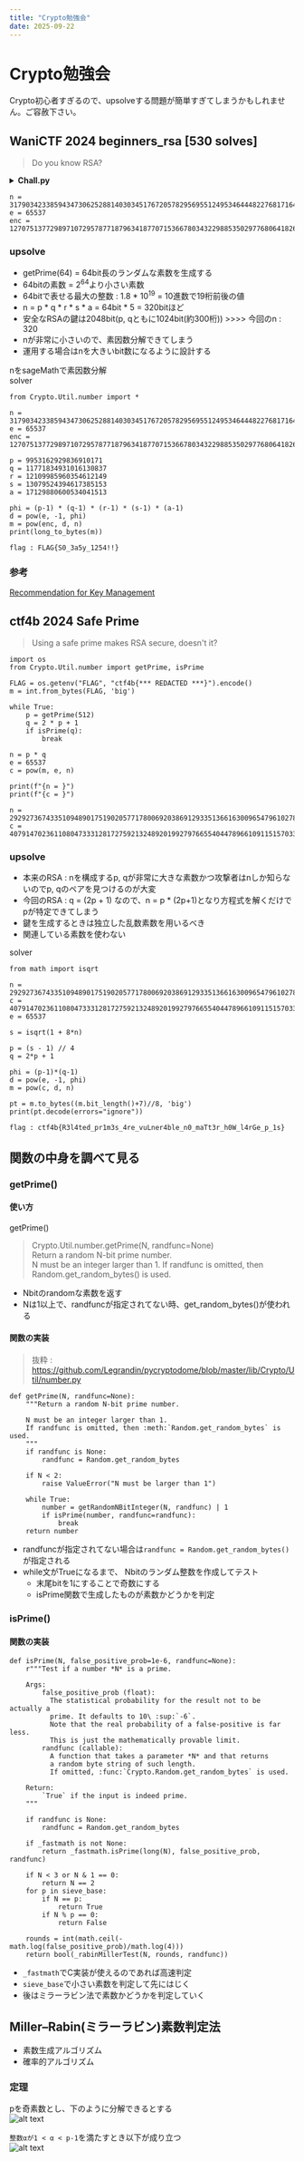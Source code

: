 ```yaml
---
title: "Crypto勉強会"
date: 2025-09-22
---
```


# Crypto勉強会
Crypto初心者すぎるので、upsolveする問題が簡単すぎてしまうかもしれません。ご容赦下さい。

## WaniCTF 2024 beginners_rsa [530 solves]
> Do you know RSA?
<details>
<summary><b>Chall.py</b></summary>

```PY
from Crypto.Util.number import *

p = getPrime(64)
q = getPrime(64)
r = getPrime(64)
s = getPrime(64)
a = getPrime(64)
n = p*q*r*s*a
e = 0x10001

FLAG = b'FLAG{This_is_a_fake_flag}'
m = bytes_to_long(FLAG)
enc = pow(m, e, n)
print(f'n = {n}')
print(f'e = {e}')
print(f'enc = {enc}')
```
</details>

```
n = 317903423385943473062528814030345176720578295695512495346444822768171649361480819163749494400347
e = 65537
enc = 127075137729897107295787718796341877071536678034322988535029776806418266591167534816788125330265
```

### upsolve
- getPrime(64) = 64bit長のランダムな素数を生成する<br>
- 64bitの素数 = 2<sup>64</sup>より小さい素数
- 64bitで表せる最大の整数 : 1.8 * 10<sup>19</sup> = 10進数で19桁前後の値
- n = p * q * r * s * a = 64bit * 5 = 320bitほど
- 安全なRSAの鍵は2048bit(p, qともに1024bit(約300桁)) >>>> 今回のn : 320
- nが非常に小さいので、素因数分解できてしまう
- 運用する場合はnを大きいbit数になるように設計する

nをsageMathで素因数分解<br>
solver
```PY
from Crypto.Util.number import *

n = 317903423385943473062528814030345176720578295695512495346444822768171649361480819163749494400347
e = 65537
enc = 127075137729897107295787718796341877071536678034322988535029776806418266591167534816788125330265

p = 9953162929836910171
q = 11771834931016130837
r = 12109985960354612149
s = 13079524394617385153
a = 17129880600534041513

phi = (p-1) * (q-1) * (r-1) * (s-1) * (a-1)
d = pow(e, -1, phi)
m = pow(enc, d, n)
print(long_to_bytes(m))
```
`flag : FLAG{S0_3a5y_1254!!}`

### 参考
[Recommendation for
Key Management](https://nvlpubs.nist.gov/nistpubs/SpecialPublications/NIST.SP.800-57pt1r5.pdf)

## ctf4b 2024 Safe Prime
> Using a safe prime makes RSA secure, doesn't it?
```PY
import os
from Crypto.Util.number import getPrime, isPrime

FLAG = os.getenv("FLAG", "ctf4b{*** REDACTED ***}").encode()
m = int.from_bytes(FLAG, 'big')

while True:
    p = getPrime(512)
    q = 2 * p + 1
    if isPrime(q):
        break

n = p * q
e = 65537
c = pow(m, e, n)

print(f"{n = }")
print(f"{c = }")
```
```
n = 292927367433510948901751902057717800692038691293351366163009654796102787183601223853665784238601655926920628800436003079044921928983307813012149143680956641439800408783429996002829316421340550469318295239640149707659994033143360850517185860496309968947622345912323183329662031340775767654881876683235701491291
c = 40791470236110804733312817275921324892019927976655404478966109115157033048751614414177683787333122984170869148886461684367352872341935843163852393126653174874958667177632653833127408726094823976937236033974500273341920433616691535827765625224845089258529412235827313525710616060854484132337663369013424587861
```

### upsolve
- 本来のRSA : nを構成するp, qが非常に大きな素数かつ攻撃者はnしか知らないのでp, qのペアを見つけるのが大変
- 今回のRSA : q = (2p + 1) なので、n = p * (2p+1)となり方程式を解くだけでpが特定できてしまう
- 鍵を生成するときは独立した乱数素数を用いるべき
- 関連している素数を使わない

solver
```PY
from math import isqrt

n = 292927367433510948901751902057717800692038691293351366163009654796102787183601223853665784238601655926920628800436003079044921928983307813012149143680956641439800408783429996002829316421340550469318295239640149707659994033143360850517185860496309968947622345912323183329662031340775767654881876683235701491291
c = 40791470236110804733312817275921324892019927976655404478966109115157033048751614414177683787333122984170869148886461684367352872341935843163852393126653174874958667177632653833127408726094823976937236033974500273341920433616691535827765625224845089258529412235827313525710616060854484132337663369013424587861
e = 65537

s = isqrt(1 + 8*n)

p = (s - 1) // 4
q = 2*p + 1

phi = (p-1)*(q-1)
d = pow(e, -1, phi)
m = pow(c, d, n)

pt = m.to_bytes((m.bit_length()+7)//8, 'big')
print(pt.decode(errors="ignore"))
```
`flag : ctf4b{R3l4ted_pr1m3s_4re_vuLner4ble_n0_maTt3r_h0W_l4rGe_p_1s}`


## 関数の中身を調べて見る
### getPrime()
#### 使い方
getPrime()
> Crypto.Util.number.getPrime(N, randfunc=None)<br>
> Return a random N-bit prime number.<br>
> N must be an integer larger than 1. If randfunc is omitted, then Random.get_random_bytes() is used.
- Nbitのrandomな素数を返す
- Nは1以上で、randfuncが指定されてない時、get_random_bytes()が使われる

#### 関数の実装
> 抜粋 : https://github.com/Legrandin/pycryptodome/blob/master/lib/Crypto/Util/number.py

```PY
def getPrime(N, randfunc=None):
    """Return a random N-bit prime number.

    N must be an integer larger than 1.
    If randfunc is omitted, then :meth:`Random.get_random_bytes` is used.
    """
    if randfunc is None:
        randfunc = Random.get_random_bytes

    if N < 2:
        raise ValueError("N must be larger than 1")

    while True:
        number = getRandomNBitInteger(N, randfunc) | 1
        if isPrime(number, randfunc=randfunc):
            break
    return number
```

- randfuncが指定されてない場合は`randfunc = Random.get_random_bytes()`が指定される
- while文がTrueになるまで、 Nbitのランダム整数を作成してテスト
    - 末尾bitを1にすることで奇数にする
    - isPrime関数で生成したものが素数かどうかを判定

### isPrime()
#### 関数の実装
```PY
def isPrime(N, false_positive_prob=1e-6, randfunc=None):
    r"""Test if a number *N* is a prime.

    Args:
        false_positive_prob (float):
          The statistical probability for the result not to be actually a
          prime. It defaults to 10\ :sup:`-6`.
          Note that the real probability of a false-positive is far less.
          This is just the mathematically provable limit.
        randfunc (callable):
          A function that takes a parameter *N* and that returns
          a random byte string of such length.
          If omitted, :func:`Crypto.Random.get_random_bytes` is used.

    Return:
        `True` if the input is indeed prime.
    """

    if randfunc is None:
        randfunc = Random.get_random_bytes

    if _fastmath is not None:
        return _fastmath.isPrime(long(N), false_positive_prob, randfunc)

    if N < 3 or N & 1 == 0:
        return N == 2
    for p in sieve_base:
        if N == p:
            return True
        if N % p == 0:
            return False

    rounds = int(math.ceil(-math.log(false_positive_prob)/math.log(4)))
    return bool(_rabinMillerTest(N, rounds, randfunc))
```

- `_fastmath`でC実装が使えるのであれば高速判定
- `sieve_base`で小さい素数を判定して先にはじく
- 後はミラーラビン法で素数かどうかを判定していく

## Miller–Rabin(ミラーラビン)素数判定法
- 素数生成アルゴリズム
- 確率的アルゴリズム

### 定理
pを奇素数とし、下のように分解できるとする<br>
![alt text](image.png)

`整数αが1 < α < p-1`を満たすとき以下が成り立つ<br>
![alt text](image-1.png)